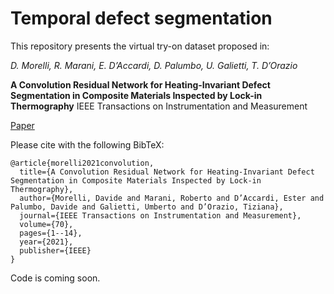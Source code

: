 # Temporal defect segmentation

This repository presents the virtual try-on dataset proposed in:

*D. Morelli, R. Marani, E. D’Accardi, D. Palumbo, U. Galietti, T. D’Orazio*

**A Convolution Residual Network for Heating-Invariant Defect Segmentation in Composite Materials Inspected by Lock-in Thermography**
IEEE Transactions on Instrumentation and Measurement

[Paper](https://ieeexplore.ieee.org/abstract/document/9551878)


Please cite with the following BibTeX:

```
@article{morelli2021convolution,
  title={A Convolution Residual Network for Heating-Invariant Defect Segmentation in Composite Materials Inspected by Lock-in Thermography},
  author={Morelli, Davide and Marani, Roberto and D’Accardi, Ester and Palumbo, Davide and Galietti, Umberto and D’Orazio, Tiziana},
  journal={IEEE Transactions on Instrumentation and Measurement},
  volume={70},
  pages={1--14},
  year={2021},
  publisher={IEEE}
}
```

Code is coming soon.
